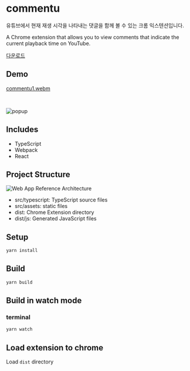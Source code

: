 # commentu

유튜브에서 현재 재생 시각을 나타내는 댓글을 함께 볼 수 있는 크롬 익스텐션입니다.

A Chrome extension that allows you to view comments that indicate the current playback time on YouTube.

[다운로드](https://chrome.google.com/webstore/detail/commentu/jcehlnipihamdcngkmlmmaaacdcnfchf?hl=ko)

## Demo

[commentu1.webm](https://user-images.githubusercontent.com/62196278/213736107-6de34d4c-dd41-4129-b765-3d6d665e955b.webm)

<br>

![popup](https://user-images.githubusercontent.com/62196278/216070017-e92fc74e-c7f6-457a-ab6e-e16d86483e81.jpg)

## Includes
* TypeScript
* Webpack
* React

## Project Structure

![Web App Reference Architecture](https://user-images.githubusercontent.com/62196278/213968684-9432cc43-34ea-4159-bdff-9eb255e57a78.svg)

* src/typescript: TypeScript source files
* src/assets: static files
* dist: Chrome Extension directory
* dist/js: Generated JavaScript files

## Setup

```bash
yarn install
```

## Build

```bash
yarn build
```

## Build in watch mode

### terminal

```bash
yarn watch
```

## Load extension to chrome

Load `dist` directory

